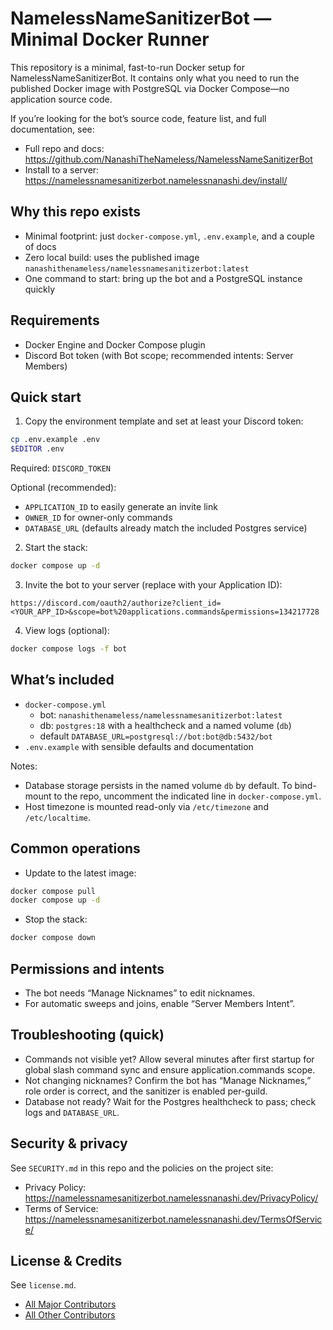 # NamelessNameSanitizerBot — Minimal Docker Runner

This repository is a minimal, fast-to-run Docker setup for NamelessNameSanitizerBot. It contains only what you need to run the published Docker image with PostgreSQL via Docker Compose—no application source code.

If you’re looking for the bot’s source code, feature list, and full documentation, see:

- Full repo and docs: https://github.com/NanashiTheNameless/NamelessNameSanitizerBot
- Install to a server: https://namelessnamesanitizerbot.namelessnanashi.dev/install/

## Why this repo exists

- Minimal footprint: just `docker-compose.yml`, `.env.example`, and a couple of docs
- Zero local build: uses the published image `nanashithenameless/namelessnamesanitizerbot:latest`
- One command to start: bring up the bot and a PostgreSQL instance quickly

## Requirements

- Docker Engine and Docker Compose plugin
- Discord Bot token (with Bot scope; recommended intents: Server Members)

## Quick start

1) Copy the environment template and set at least your Discord token:

```bash
cp .env.example .env
$EDITOR .env
```

Required: `DISCORD_TOKEN`

Optional (recommended):

- `APPLICATION_ID` to easily generate an invite link
- `OWNER_ID` for owner-only commands
- `DATABASE_URL` (defaults already match the included Postgres service)

2) Start the stack:

```bash
docker compose up -d
```

3) Invite the bot to your server (replace with your Application ID):

```text
https://discord.com/oauth2/authorize?client_id=<YOUR_APP_ID>&scope=bot%20applications.commands&permissions=134217728
```

4) View logs (optional):

```bash
docker compose logs -f bot
```

## What’s included

- `docker-compose.yml`
  - bot: `nanashithenameless/namelessnamesanitizerbot:latest`
  - db: `postgres:18` with a healthcheck and a named volume (`db`)
  - default `DATABASE_URL=postgresql://bot:bot@db:5432/bot`
- `.env.example` with sensible defaults and documentation

Notes:

- Database storage persists in the named volume `db` by default. To bind-mount to the repo, uncomment the indicated line in `docker-compose.yml`.
- Host timezone is mounted read-only via `/etc/timezone` and `/etc/localtime`.

## Common operations

- Update to the latest image:

```bash
docker compose pull
docker compose up -d
```

- Stop the stack:

```bash
docker compose down
```

## Permissions and intents

- The bot needs “Manage Nicknames” to edit nicknames.
- For automatic sweeps and joins, enable “Server Members Intent”.

## Troubleshooting (quick)

- Commands not visible yet? Allow several minutes after first startup for global slash command sync and ensure application.commands scope.
- Not changing nicknames? Confirm the bot has “Manage Nicknames,” role order is correct, and the sanitizer is enabled per-guild.
- Database not ready? Wait for the Postgres healthcheck to pass; check logs and `DATABASE_URL`.

## Security & privacy

See `SECURITY.md` in this repo and the policies on the project site:

- Privacy Policy: https://namelessnamesanitizerbot.namelessnanashi.dev/PrivacyPolicy/
- Terms of Service: https://namelessnamesanitizerbot.namelessnanashi.dev/TermsOfService/

## License & Credits

See `license.md`.

- [All Major Contributors](./CONTRIBUTORS.md)
- [All Other Contributors](https://github.com/NanashiTheNameless/NamelessNameSanitizerBot/graphs/contributors)
